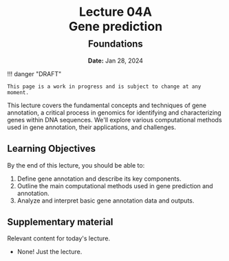 <h1 style="margin-bottom: 0.4em; text-align: center;">
    <b>Lecture 04A</b><br>
    Gene prediction
</h1>
<h2 style="margin-top: 0.0em; text-align: center;">
    Foundations
</h2>
<p style="text-align: center;">
    <b>Date:</b> Jan 28, 2024
</p>

!!! danger "DRAFT"

    This page is a work in progress and is subject to change at any moment.

This lecture covers the fundamental concepts and techniques of gene annotation, a critical process in genomics for identifying and characterizing genes within DNA sequences.
We'll explore various computational methods used in gene annotation, their applications, and challenges.

## Learning Objectives

By the end of this lecture, you should be able to:

1.  Define gene annotation and describe its key components.
2.  Outline the main computational methods used in gene prediction and annotation.
3.  Analyze and interpret basic gene annotation data and outputs.

## Supplementary material

Relevant content for today's lecture.

-   None! Just the lecture.

<!-- ## Presentation

-   **View:** [slides.com/aalexmmaldonado/biosc1540-l04a](https://slides.com/aalexmmaldonado/biosc1540-l04a)
-   **Live link:** [slides.com/d/t7LRp0A/live](https://slides.com/d/t7LRp0A/live)
-   **Download:** [biosc1540-l04a.pdf](/lectures/04A/biosc1540-l04a.pdf)

<iframe src="https://slides.com/aalexmmaldonado/biosc1540-l04a/embed?byline=hidden&share=hidden" width="100%" height="600" title="BIOSC 1540: Lecture 04A" scrolling="no" frameborder="0" webkitallowfullscreen mozallowfullscreen allowfullscreen></iframe> -->
